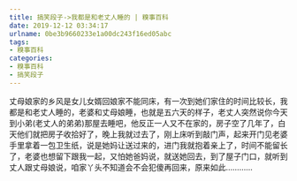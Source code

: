 ```yaml
---
title: 搞笑段子->我都是和老丈人睡的 | 糗事百科
date: 2019-12-12 03:34:17
urlname: 0be3b9660233e1a00dc243f16ed05abc
tags: 
- 糗事百科
categories:
- 糗事百科
- 搞笑段子
---
```

丈母娘家的乡风是女儿女婿回娘家不能同床，有一次到她们家住的时间比较长，我都是和老丈人睡的，老婆和丈母娘睡，也就是五六天的样子，老丈人突然说你今天到小弟(老丈人的弟弟)那屋去睡吧，他反正一人又不在家的，房子空了几年了，白天他们就把房子收拾好了，晚上我就过去了，刚上床听到敲门声，起来开门见老婆手里拿着一包卫生纸，说是她妈让送过来的，进门我就抱着亲上了，时间不能留长了，老婆也想留下跟我一起，又怕她爸妈说，就送她回去，到了屋子门口，就听到丈人跟丈母娘说，咱家丫头不知道会不会犯傻再回来，原来如此…………


